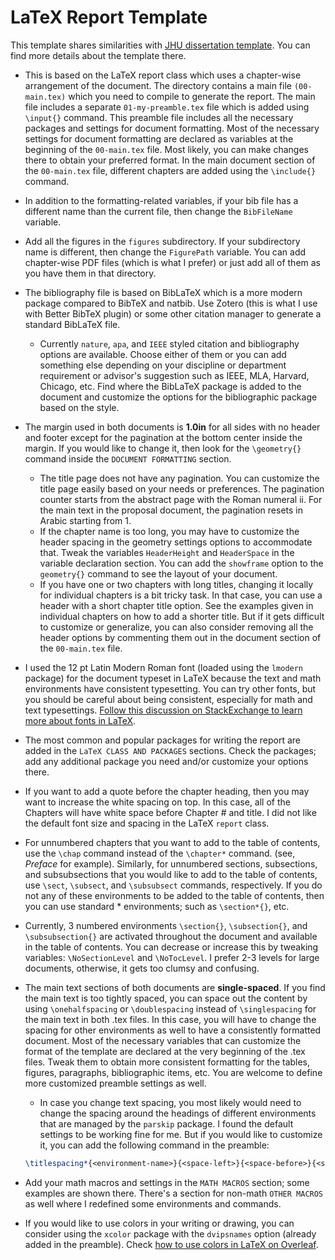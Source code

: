 # LaTeX Report Template

This template shares similarities with [JHU dissertation template](https://github.com/bibekananda-datta/JHU-Dissertation-Template). You can find more details about the template there.

- This is based on the LaTeX report class which uses a chapter-wise arrangement of the document. The directory contains a main file `(00-main.tex)` which you need to compile to generate the report. The main file includes a separate `01-my-preamble.tex` file which is added using `\input{}` command. This preamble file includes all the necessary packages and settings for document formatting. Most of the necessary settings for document formatting are declared as variables at the beginning of the `00-main.tex` file. Most likely, you can make changes there to obtain your preferred format. In the main document section of the `00-main.tex` file, different chapters are added using the `\include{}` command.

- In addition to the formatting-related variables, if your bib file has a different name than the current file, then change the `BibFileName` variable.

- Add all the figures in the `figures` subdirectory. If your subdirectory name is different, then change the `FigurePath` variable. You can add chapter-wise PDF files (which is what I prefer) or just add all of them as you have them in that directory.

- The bibliography file is based on BibLaTeX which is a more modern package compared to BibTeX and natbib. Use Zotero (this is what I use with Better BibTeX plugin) or some other citation manager to generate a standard BibLaTeX file.
  - Currently `nature`, `apa`, and `IEEE` styled citation and bibliography options are available. Choose either of them or you can add something else depending on your discipline or department requirement or advisor's suggestion such as IEEE, MLA, Harvard, Chicago, etc. Find where the BibLaTeX package is added to the document and customize the options for the bibliographic package based on the style.

- The margin used in both documents is **1.0in** for all sides with no header and footer except for the pagination at the bottom center inside the margin. If you would like to change it, then look for the `\geometry{}` command inside the `DOCUMENT FORMATTING` section.
  - The title page does not have any pagination. You can customize the title page easily based on your needs or preferences. The pagination counter starts from the abstract page with the Roman numeral ii. For the main text in the proposal document, the pagination resets in Arabic starting from 1.
  - If the chapter name is too long, you may have to customize the header spacing in the geometry settings options to accommodate that. Tweak the variables `HeaderHeight` and `HeaderSpace` in the variable declaration section. You can add the `showframe` option to the `geometry{}` command to see the layout of your document.
  - If you have one or two chapters with long titles, changing it locally for individual chapters is a bit tricky task. In that case, you can use a header with a short chapter title option. See the examples given in individual chapters on how to add a shorter title. But if it gets difficult to customize or generalize, you can also consider removing all the header options by commenting them out in the document section of the `00-main.tex` file.

- I used the 12 pt Latin Modern Roman font (loaded using the `lmodern` package) for the document typeset in LaTeX because the text and math environments have consistent typesetting. You can try other fonts, but you should be careful about being consistent, especially for math and text typesettings. [Follow this discussion on StackExchange to learn more about fonts in LaTeX](https://tex.stackexchange.com/questions/59702/suggest-a-nice-font-family-for-my-basic-latex-template-text-and-math).

- The most common and popular packages for writing the report are added in the `LaTeX CLASS AND PACKAGES` sections. Check the packages; add any additional package you need and/or customize your options there.

- If you want to add a quote before the chapter heading, then you may want to increase the white spacing on top. In this case, all of the Chapters will have white space before Chapter # and title. I did not like the default font size and spacing in the LaTeX `report` class. 

- For unnumbered chapters that you want to add to the table of contents, use the `\chap` command instead of the `\chapter*` command. (see, *Preface* for example). Similarly, for unnumbered sections, subsections, and subsubsections that you would like to add to the table of contents, use `\sect`, `\subsect`, and `\subsubsect` commands, respectively. If you do not any of these environments to be added to the table of contents, then you can use standard * environments; such as `\section*{}`, etc.

- Currently, 3 numbered environments `\section{}`, `\subsection{}`, and `\subsubsection{}` are activated throughout the document and available in the table of contents. You can decrease or increase this by tweaking variables: `\NoSectionLevel` and `\NoTocLevel`. I prefer 2-3 levels for large documents, otherwise, it gets too clumsy and confusing.

- The main text sections of both documents are **single-spaced**. If you find the main text is too tightly spaced, you can space out the content by using `\onehalfspacing` or `\doublespacing` instead of `\singlespacing` for the main text in both .tex files. In this case, you will have to change the spacing for other environments as well to have a consistently formatted document. Most of the necessary variables that can customize the format of the template are declared at the very beginning of the .tex files. Tweak them to obtain more consistent formatting for the tables, figures, paragraphs, bibliographic items, etc. You are welcome to define more customized preamble settings as well.
  - In case you change text spacing, you most likely would need to change the spacing around the headings of different environments that are managed by the `parskip` package. I found the default settings to be working fine for me. But if you would like to customize it, you can add the following command in the preamble:
   ``` latex
   \titlespacing*{<environment-name>}{<space-left>}{<space-before>}{<space-after>}
   ```

  
- Add your math macros and settings in the `MATH MACROS` section; some examples are shown there. There's a section for non-math `OTHER MACROS` as well where I redefined some environments and commands.
 
- If you would like to use colors in your writing or drawing, you can consider using the `xcolor` package with the `dvipsnames` option (already added in the preamble). Check [how to use colors in LaTeX on Overleaf](https://www.overleaf.com/learn/latex/Using_colors_in_LaTeX).
